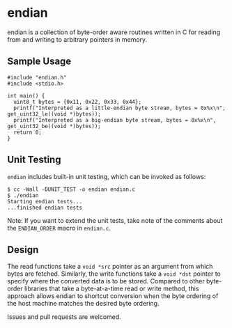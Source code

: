 # endian
endian is a collection of byte-order aware routines written in C for reading from and writing to arbitrary 
pointers in memory.

## Sample Usage

    #include "endian.h"
    #include <stdio.h>
    
    int main() {
      uint8_t bytes = {0x11, 0x22, 0x33, 0x44};
      printf("Interpreted as a little-endian byte stream, bytes = 0x%x\n", get_uint32_le((void *)bytes));
      printf("Interpreted as a big-endian byte stream, bytes = 0x%x\n", get_uint32_be((void *)bytes));
      return 0;
    }

## Unit Testing

`endian` includes built-in unit testing, which can be invoked as follows:

    $ cc -Wall -DUNIT_TEST -o endian endian.c
    $ ./endian
    Starting endian tests...
    ...finished endian tests

Note: If you want to extend the unit tests, take note of the comments about the `ENDIAN_ORDER` macro in `endian.c`.

## Design

The read functions take a `void *src` pointer as an argument from which bytes are fetched.  Similarly, the
write functions take a `void *dst` pointer to specify where the converted data is to be stored.  Compared 
to other byte-order libraries that take a byte-at-a-time read or write method, this approach allows endian
to shortcut conversion when the byte ordering of the host machine matches the desired byte ordering.

Issues and pull requests are welcomed.
